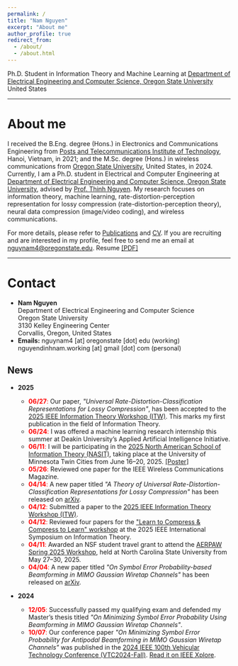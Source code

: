 ```yaml
---
permalink: /
title: "Nam Nguyen"
excerpt: "About me"
author_profile: true
redirect_from: 
  - /about/
  - /about.html
---
```


Ph.D. Student in Information Theory and Machine Learning at [Department of Electrical Engineering and Computer Science, Oregon State University](https://engineering.oregonstate.edu/EECS)\
United States

---
# About me
I received the B.Eng. degree (Hons.) in Electronics and Communications Engineering from [Posts and Telecommunications Institute of Technology](https://english.ptit.edu.vn/), Hanoi, Vietnam, in 2021; and the M.Sc. degree (Hons.) in wireless communications from [Oregon State University](https://oregonstate.edu/), United States, in 2024. Currently, I am a Ph.D. student in Electrical and Computer Engineering at [Department of Electrical Engineering and Computer Science, Oregon State University](https://engineering.oregonstate.edu/EECS), advised by [Prof. Thinh Nguyen](https://web.engr.oregonstate.edu/~thinhq). My research focuses on information theory, machine learning, rate-distortion-perception representation for lossy compression (rate-distortion-perception theory), neural data compression (image/video coding), and wireless communications. 

For more details, please refer to [Publications](https://namnguyenresearch.github.io/publications) and [CV](https://namnguyenresearch.github.io/cv). If you are recruiting and are interested in my profile, feel free to send me an email at [nguynam4@oregonstate.edu](). Resume [[PDF]](https://namnguyenresearch.github.io//files/Resume_Nam_Nguyen.pdf)

--- 
# Contact
* **Nam Nguyen** \
Department of Electrical Engineering and Computer Science \
Oregon State University \
3130 Kelley Engineering Center \
Corvallis, Oregon, United States  
* **Emails:** nguynam4 [at] oregonstate [dot] edu (working) \
              nguyendinhnam.working [at] gmail [dot] com (personal)

## News

* **2025**
  * <span style='color: red'>**06/27**:</span> Our paper, <em>"Universal Rate-Distortion-Classification Representations for Lossy Compression"</em>, has been accepted to the [2025 IEEE Information Theory Workshop (ITW)](https://www.ieee-itw2025.org/). This marks my first publication in the field of Information Theory.
  * <span style='color: red'>**06/24**:</span> I was offered a machine learning research internship this summer at Deakin University’s Applied Artificial Intelligence Initiative.
  * <span style='color: red'>**06/11**:</span> I will be participating in the [2025 North American School of Information Theory (NASIT)](https://sites.google.com/umn.edu/nasit-2025/home), taking place at the University of Minnesota Twin Cities from June 16–20, 2025. [[Poster]](https://namnguyenresearch.github.io/files/NASIT2025_Universal_Rate_Distortion_Classification_Representations_for_Lossy_Compression.pdf)
  * <span style='color: red'>**05/26**:</span> Reviewed one paper for the IEEE Wireless Communications Magazine.
  * <span style='color: red'>**04/14**:</span> A new paper titled <em>"A Theory of Universal Rate-Distortion-Classification Representations for Lossy Compression"</em> has been released on [arXiv](https://arxiv.org/abs/2504.09932).
  * <span style='color: red'>**04/12**:</span> Submitted a paper to the [2025 IEEE Information Theory Workshop (ITW)](https://www.ieee-itw2025.org/).
  * <span style='color: red'>**04/12**:</span> Reviewed four papers for the ["Learn to Compress & Compress to Learn" workshop](https://learn-to-compress-workshop-isit.github.io/) at the 2025 IEEE International Symposium on Information Theory.
  * <span style='color: red'>**04/11**:</span> Awarded an NSF student travel grant to attend the [AERPAW Spring 2025 Workshop](https://aerpaw.org), held at North Carolina State University from May 27–30, 2025.
  * <span style='color: red'>**04/04**:</span> A new paper titled <em>"On Symbol Error Probability-based Beamforming in MIMO Gaussian Wiretap Channels"</em> has been released on [arXiv](https://arxiv.org/abs/2504.03960).

* **2024**
  * <span style='color: red'>**12/05**:</span> Successfully passed my qualifying exam and defended my Master’s thesis titled <em>"On Minimizing Symbol Error Probability Using Beamforming in MIMO Gaussian Wiretap Channels"</em>.
  * <span style='color: red'>**10/07**:</span> Our conference paper <em>"On Minimizing Symbol Error Probability for Antipodal Beamforming in MIMO Gaussian Wiretap Channels"</em> was published in the [2024 IEEE 100th Vehicular Technology Conference (VTC2024-Fall)](https://events.vtsociety.org/vtc2024-fall/). [Read it on IEEE Xplore](https://ieeexplore-ieee-org.oregonstate.idm.oclc.org/document/10757455).
